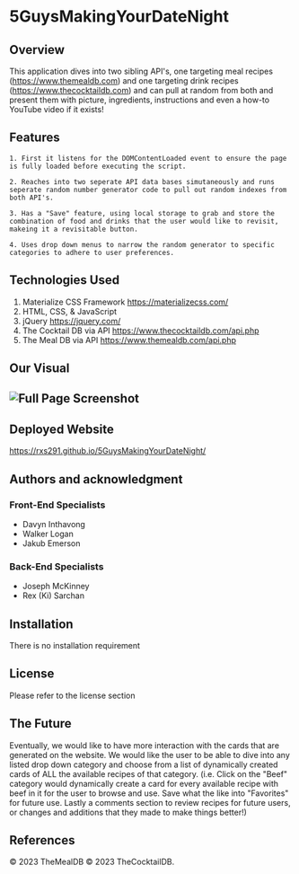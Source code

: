 #                               5GuysMakingYourDateNight


##  Overview  

This application dives into two sibling API's, one targeting meal recipes (https://www.themealdb.com) and one targeting drink recipes (https://www.thecocktaildb.com) and can pull at random from both and present them with picture, ingredients, instructions and even a how-to YouTube video if it exists!

## Features

    1. First it listens for the DOMContentLoaded event to ensure the page is fully loaded before executing the script.
    
    2. Reaches into two seperate API data bases simutaneously and runs seperate random number generator code to pull out random indexes from both API's.

    3. Has a "Save" feature, using local storage to grab and store the combination of food and drinks that the user would like to revisit, makeing it a revisitable button.

    4. Uses drop down menus to narrow the random generator to specific categories to adhere to user preferences. 

## Technologies Used

1. Materialize CSS Framework  <https://materializecss.com/>
2. HTML, CSS, & JavaScript
3. jQuery <https://jquery.com/>
4. The Cocktail DB via API <https://www.thecocktaildb.com/api.php>
5. The Meal DB via API <https://www.themealdb.com/api.php>

## Our Visual 
## ![Full Page Screenshot](./assets/images/1682008205626.png) 

## Deployed Website

https://rxs291.github.io/5GuysMakingYourDateNight/

## Authors and acknowledgment

### Front-End Specialists 
* Davyn Inthavong
* Walker Logan
* Jakub Emerson
 
### Back-End Specialists
* Joseph McKinney
* Rex (Ki) Sarchan 

## Installation
There is no installation requirement

## License  
Please refer to the license section

 ## The Future
Eventually, we would like to have more interaction with the cards that are generated on the website. We would like the user to be able to dive into any listed drop down category and choose from a list of dynamically created cards of ALL the available recipes of that category. (i.e. Click on the "Beef" category would dynamically create a card for every available recipe with beef in it for the user to browse and use. Save what the like into "Favorites" for future use. Lastly a comments section to review recipes for future users, or changes and additions that they made to make things better!) 

## References 
© 2023 TheMealDB 
© 2023 TheCocktailDB.